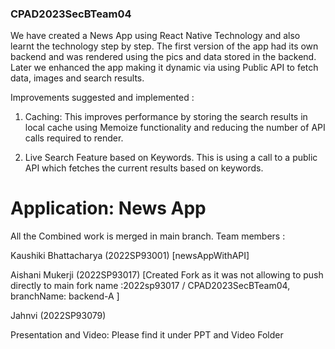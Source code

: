 ### CPAD2023SecBTeam04

We have created a News App using React Native Technology and also learnt the technology step by step. The first version of the app had its own backend and was rendered using the pics and data stored in the backend. Later we enhanced the app making it dynamic via using Public API to fetch data, images and search results.


Improvements suggested and implemented :
1. Caching: This improves performance by storing the search results in local cache using Memoize functionality and reducing the number of API calls required to render.

2. Live Search Feature based on Keywords. This is using a call to a public API which fetches the current results based on keywords.



# Application: News App
All the Combined work is merged in main branch.
Team members :

Kaushiki Bhattacharya (2022SP93001) [newsAppWithAPI]

Aishani Mukerji (2022SP93017) [Created Fork as it was not allowing to push directly to main fork name :2022sp93017 / CPAD2023SecBTeam04, branchName: backend-A ]

Jahnvi (2022SP93079)


Presentation and Video:
Please find it under PPT and Video Folder
